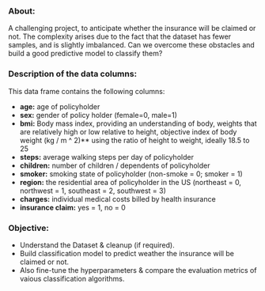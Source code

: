 ### About:
A challenging project, to anticipate whether the insurance will be claimed or not. The complexity arises due to the fact that the dataset has fewer samples, and is slightly imbalanced. Can we overcome these obstacles and build a good predictive model to classify them?


### Description of the data columns:
This data frame contains the following columns:

* **age:** age of policyholder
* **sex:** gender of policy holder (female=0, male=1)
* **bmi:** Body mass index, providing an understanding of body, weights that are relatively high or low relative to height, objective index of body weight (kg / m ^ 2)** using the ratio of height to weight, ideally 18.5 to 25
* **steps:** average walking steps per day of policyholder
* **children:** number of children / dependents of policyholder
* **smoker:** smoking state of policyholder (non-smoke = 0; smoker = 1)
* **region:** the residential area of policyholder in the US (northeast = 0, northwest = 1, southeast = 2, southwest = 3)
* **charges:** individual medical costs billed by health insurance
* **insurance claim:** yes = 1, no = 0

### Objective:
- Understand the Dataset & cleanup (if required).
- Build classification model to predict weather the insurance will be claimed or not.
- Also fine-tune the hyperparameters & compare the evaluation metrics of vaious classification algorithms.
